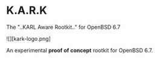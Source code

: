 # K.A.R.K

The "..KARL Aware Rootkit.." for OpenBSD 6.7    

![][kark-logo.png]    

An experimental **proof of concept** rootkit for OpenBSD 6.7.    


